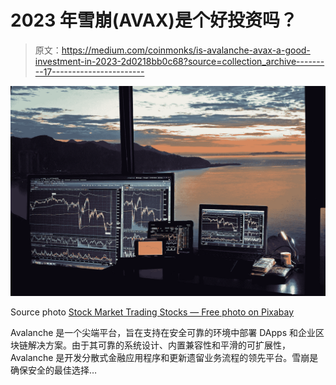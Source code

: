 # 2023 年雪崩(AVAX)是个好投资吗？

> 原文：<https://medium.com/coinmonks/is-avalanche-avax-a-good-investment-in-2023-2d0218bb0c68?source=collection_archive---------17----------------------->

![](img/b059afe50bb2f72110c4229eaad687d5.png)

Source photo [Stock Market Trading Stocks — Free photo on Pixabay](https://pixabay.com/photos/stock-market-trading-stocks-6531146/)

Avalanche 是一个尖端平台，旨在支持在安全可靠的环境中部署 DApps 和企业区块链解决方案。由于其可靠的系统设计、内置兼容性和平滑的可扩展性，Avalanche 是开发分散式金融应用程序和更新遗留业务流程的领先平台。雪崩是确保安全的最佳选择…